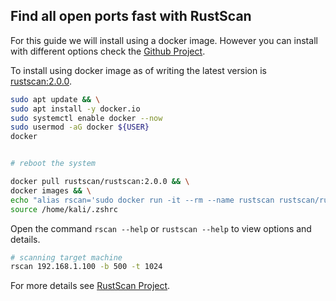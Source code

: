 ## Find all open ports fast with RustScan

For this guide we will install using a docker image. However you can install with different options check the [Github Project](https://github.com/RustScan/RustScan).

To install using docker image as of writing the latest version is  [rustscan:2.0.0](https://hub.docker.com/r/rustscan/rustscan).

```sh
sudo apt update && \
sudo apt install -y docker.io
sudo systemctl enable docker --now
sudo usermod -aG docker ${USER}
docker


# reboot the system

docker pull rustscan/rustscan:2.0.0 && \
docker images && \
echo "alias rscan='sudo docker run -it --rm --name rustscan rustscan/rustscan:2.0.0'" >> /home/kali/.zshrc && \
source /home/kali/.zshrc
```

Open the command `rscan --help` or `rustscan --help` to view options and details.

```sh
# scanning target machine
rscan 192.168.1.100 -b 500 -t 1024
```

For more details see [RustScan Project](https://github.com/RustScan/RustScan).
